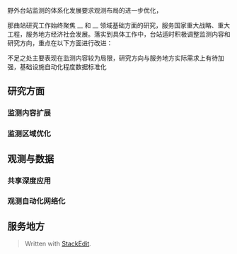 野外台站监测的体系化发展要求观测布局的进一步优化，

那曲站研究工作始终聚焦 __ 和 __ 领域基础方面的研究，服务国家重大战略、重大工程，服务地方经济社会发展。落实到具体工作中，台站适时积极调整监测内容和研究方向，重点在以下方面进行改进：

不足之处主要表现在监测内容较为局限，研究方向与服务地方实际需求上有待加强，基础设施自动化程度数据标准化
## 研究方面
### 监测内容扩展
### 监测区域优化

## 观测与数据
### 共享深度应用
### 观测自动化网络化

## 服务地方

> Written with [StackEdit](https://stackedit.io/).
<!--stackedit_data:
eyJoaXN0b3J5IjpbLTEwMjU3MjI3NzIsMjA4NzEzMTY3NywyNz
UzNDkwNzcsLTk2OTYwMDE0MywtMzU1NjExMDU3LC0xMTkxMTMx
MzU5LDE3OTY0OTU2MzgsNzMwOTk4MTE2XX0=
-->